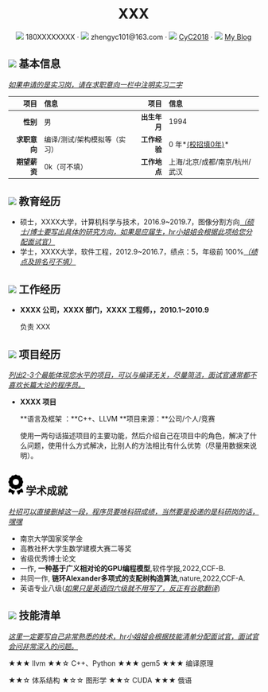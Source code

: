  <center>
     <h1>XXX</h1>
     <div>
         <span>
             <img src="assets/phone-solid.svg" width="18px">
             180XXXXXXXX
         </span>
         ·
         <span>
             <img src="assets/envelope-solid.svg" width="18px">
             zhengyc101@163.com
         </span>
         ·
         <span>
             <img src="assets/github-brands.svg" width="18px">
             <a href="https://github.com/CyC2018">CyC2018</a>
         </span>
         ·
         <span>
             <img src="assets/rss-solid.svg" width="18px">
             <a href="#">My Blog</a>
         </span>
     </div>
 </center>

 ## <img src="assets/info-circle-solid.svg" width="30px"> 基本信息

*<u>如果申请的是实习岗，请在求职意向一栏中注明实习二字</u>*

|         项目 | 信息                         |         项目 | 信息                          |
| -----------: | :--------------------------- | -----------: | :---------------------------- |
|     **性别** | 男                           | **出生年月** | 1994                          |
| **求职意向** | 编译/测试/架构模拟等（实习） | **工作经验** | 0 年*<u>(校招填0年)</u>*      |
| **期望薪资** | 0k（可不填）                 | **工作地点** | 上海/北京/成都/南京/杭州/武汉 |

## <img src="assets/graduation-cap-solid.svg" width="30px"> 教育经历

- 硕士，XXXX大学，计算机科学与技术，2016.9~2019.7，图像分割方向<u>*（硕士/博士要写出具体的研究方向，如果是应届生，hr小姐姐会根据此项给您分配面试官）*</u>
- 学士，XXXX大学，软件工程，2012.9~2016.7，绩点：5，年级前 100%<u>*（绩点及排名可不填）*</u>

## <img src="assets/briefcase-solid.svg" width="30px"> 工作经历

- **XXXX 公司，XXXX 部门，XXXX 工程师，，2010.1~2010.9**

   负责 XXX

## <img src="assets/project-diagram-solid.svg" width="30px"> 项目经历

<u>*列出2-3个最能体现您水平的项目，可以与编译无关，尽量简洁，面试官通常都不喜欢长篇大论的程序员。*</u>

- **XXXX 项目**

  **语言及框架 ：**C++、LLVM                                                                    **项目来源：**公司/个人/竞赛

  使用一两句话描述项目的主要功能，然后介绍自己在项目中的角色，解决了什么问题，使用什么方式解决，比别人的方法相比有什么优势（尽量用数据来说明）。
  

## <img src="assets/award-solid.svg" width="30px"> 学术成就

*<u>社招可以直接删掉这一段，程序员要啥科研成绩，当然要是投递的是科研岗的话，嘿嘿</u>*

- 南京大学国家奖学金
- 高教社杯大学生数学建模大赛二等奖
- 省级优秀博士论文
- 一作, **一种基于广义相对论的GPU编程模型**,软件学报,2022,CCF-B. 
- 共同一作, **链环Alexander多项式的支配树构造算法**,nature,2022,CCF-A.
- 英语专业八级(<u>*如果只是英语四六级就不用写了，反正有谷歌翻译*</u>)

## <img src="assets/tools-solid.svg" width="30px"> 技能清单

*<u>这里一定要写自己非常熟悉的技术，hr小姐姐会根据技能清单分配面试官，面试官会问非常深入的问题。</u>*

★★★ llvm						★★☆ C++、Python						★★★ gem5						★★★ 编译原理

★★☆ 体系结构                ★☆☆ 图形学                                    ★★☆ CUDA                        ★★★ 俄语
